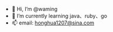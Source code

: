 - 👋 Hi, I’m @waming
- 🌱 I’m currently learning java、ruby、go
- 📫 email: honghua1207@sina.com

<!---
waming/waming is a ✨ special ✨ repository because its `README.md` (this file) appears on your GitHub profile.
You can click the Preview link to take a look at your changes.
--->

